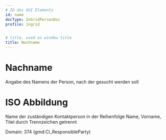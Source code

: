 ```yaml
---
# ID des GUI Elements
id: name
docType: InGridPersonDoc
profile: ingrid


# title, used as window title
title: Nachname
---
```


# Nachname

Angabe des Namens der Person, nach der gesucht werden soll


# ISO Abbildung

Name der zuständigen Kontaktperson in der Reihenfolge Name, Vorname, Titel durch Trennzeichen getrennt

Domain: 374 (gmd:CI_ResponsibleParty)
